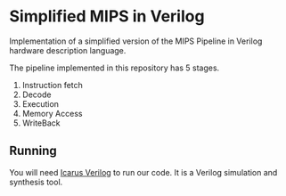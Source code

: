 Simplified MIPS in Verilog
================

Implementation of a simplified version of the MIPS Pipeline in Verilog hardware description language.

The pipeline implemented in this repository has 5 stages.

1. Instruction fetch
2. Decode
3. Execution
4. Memory Access
5. WriteBack


## Running
You will need [Icarus Verilog](http://iverilog.icarus.com/) to run our code. It is a 
Verilog simulation and synthesis tool.




